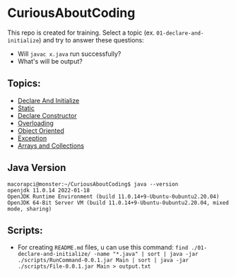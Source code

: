 # CuriousAboutCoding
This repo is created for training. 
Select a topic (ex. `01-declare-and-initialize`) and try to answer these questions:
- Will `javac x.java` run successfully?
- What's will be output?

## Topics:
- [Declare And Initialize](https://github.com/macorapci/CuriousAboutCoding/tree/master/01-declare-and-initialize/README.md)
- [Static](https://github.com/macorapci/CuriousAboutCoding/tree/master/02-static/README.md)
- [Declare Constructor](https://github.com/macorapci/CuriousAboutCoding/tree/master/03-declare-constructor/README.md)
- [Overloading](https://github.com/macorapci/CuriousAboutCoding/tree/master/04-overloading/README.md)
- [Object Oriented](https://github.com/macorapci/CuriousAboutCoding/tree/master/05-object-oriented/README.md)
- [Exception](https://github.com/macorapci/CuriousAboutCoding/tree/master/06-exception/README.md)
- [Arrays and Collections](https://github.com/macorapci/CuriousAboutJava/blob/master/07-arrays-collections/README.md)


## Java Version
 ````console
macorapci@monster:~/CuriousAboutCoding$ java --version
openjdk 11.0.14 2022-01-18
OpenJDK Runtime Environment (build 11.0.14+9-Ubuntu-0ubuntu2.20.04)
OpenJDK 64-Bit Server VM (build 11.0.14+9-Ubuntu-0ubuntu2.20.04, mixed mode, sharing) 
````

## Scripts:
- For creating `README.md` files, u can use this command: `find ./01-declare-and-initialize/ -name "*.java" | sort | java -jar ./scripts/RunCommand-0.0.1.jar Main | sort | java -jar ./scripts/File-0.0.1.jar Main > output.txt`
